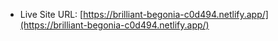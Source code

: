 - Live Site URL: [https://brilliant-begonia-c0d494.netlify.app/](https://brilliant-begonia-c0d494.netlify.app/)
